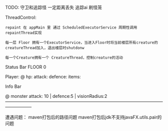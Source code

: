 TODO:
    守卫和追踪怪
    一定距离丢失
    追踪ai
    刷怪笼



ThreadControl:

    repaint 在 appMain 里 通过 ScheduledExecutorService 周期性调用 repaintThread实现

    每一层 Floor 拥有一个ExecutorService，当进入Floor时将当前楼层所有creature的creatureThread加入，退出楼层时shutdonw

    每一个Creature拥有一个 CreatureThread，控制creature的活动


Status Bar
FLOOR 0

Player: @
hp:
attack:
defence:
items:

Info Bar

@ monster
  attack: 10 | defence:5 | visionRadius:2 
——————————————————————————————————————————


遭遇问题：
    maven打包后的路径问题
    maven打包后jdk不支持javaFX.utils.pair的问题